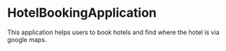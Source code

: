 # HotelBookingApplication
This application helps users to book hotels and find where the hotel is via google maps.
